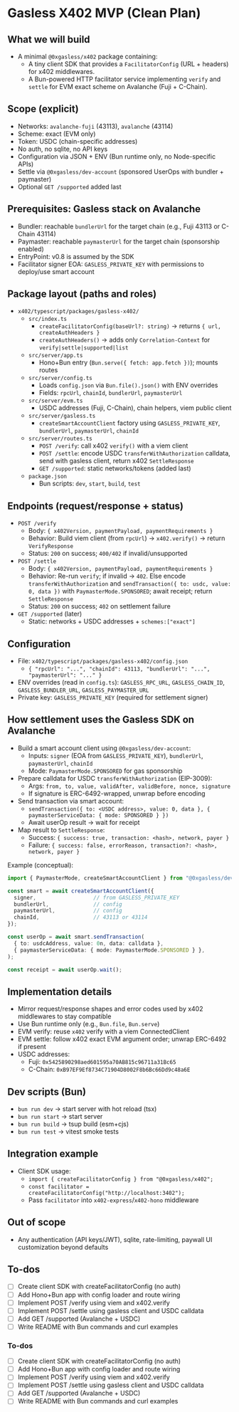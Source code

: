 <!-- 34bcd88f-d3ce-4e13-a938-92d9a50f6584 1a776158-07d8-4e7e-925d-5b8027b5ecfd -->
# Gasless X402 MVP (Clean Plan)

## What we will build

- A minimal `@0xgasless/x402` package containing:
  - A tiny client SDK that provides a `FacilitatorConfig` (URL + headers) for x402 middlewares.
  - A Bun-powered HTTP facilitator service implementing `verify` and `settle` for EVM exact scheme on Avalanche (Fuji + C-Chain).

## Scope (explicit)

- Networks: `avalanche-fuji` (43113), `avalanche` (43114)
- Scheme: exact (EVM only)
- Token: USDC (chain-specific addresses)
- No auth, no sqlite, no API keys
- Configuration via JSON + ENV (Bun runtime only, no Node-specific APIs)
- Settle via `@0xgasless/dev-account` (sponsored UserOps with bundler + paymaster)
- Optional `GET /supported` added last

## Prerequisites: Gasless stack on Avalanche

- Bundler: reachable `bundlerUrl` for the target chain (e.g., Fuji 43113 or C-Chain 43114)
- Paymaster: reachable `paymasterUrl` for the target chain (sponsorship enabled)
- EntryPoint: v0.8 is assumed by the SDK
- Facilitator signer EOA: `GASLESS_PRIVATE_KEY` with permissions to deploy/use smart account

## Package layout (paths and roles)

- `x402/typescript/packages/gasless-x402/`
  - `src/index.ts`
    - `createFacilitatorConfig(baseUrl?: string)` → returns `{ url, createAuthHeaders }`
    - `createAuthHeaders()` → adds only `Correlation-Context` for `verify|settle|supported|list`
  - `src/server/app.ts`
    - Hono+Bun entry (`Bun.serve({ fetch: app.fetch })`); mounts routes
  - `src/server/config.ts`
    - Loads `config.json` via `Bun.file().json()` with ENV overrides
    - Fields: `rpcUrl`, `chainId`, `bundlerUrl`, `paymasterUrl`
  - `src/server/evm.ts`
    - USDC addresses (Fuji, C-Chain), chain helpers, viem public client
  - `src/server/gasless.ts`
    - `createSmartAccountClient` factory using `GASLESS_PRIVATE_KEY`, `bundlerUrl`, `paymasterUrl`, `chainId`
  - `src/server/routes.ts`
    - `POST /verify`: call x402 `verify()` with a viem client
    - `POST /settle`: encode USDC `transferWithAuthorization` calldata, send with gasless client, return x402 `SettleResponse`
    - `GET /supported`: static networks/tokens (added last)
  - `package.json`
    - Bun scripts: `dev`, `start`, `build`, `test`

## Endpoints (request/response + status)

- `POST /verify`
  - Body: `{ x402Version, paymentPayload, paymentRequirements }`
  - Behavior: Build viem client (from `rpcUrl`) → `x402.verify()` → return `VerifyResponse`
  - Status: `200` on success; `400/402` if invalid/unsupported
- `POST /settle`
  - Body: `{ x402Version, paymentPayload, paymentRequirements }`
  - Behavior: Re-run `verify`; if invalid → `402`. Else encode `transferWithAuthorization` and `sendTransaction({ to: usdc, value: 0, data })` with `PaymasterMode.SPONSORED`; await receipt; return `SettleResponse`
  - Status: `200` on success; `402` on settlement failure
- `GET /supported` (later)
  - Static: networks + USDC addresses + `schemes:["exact"]`

## Configuration

- File: `x402/typescript/packages/gasless-x402/config.json`
  - `{ "rpcUrl": "...", "chainId": 43113, "bundlerUrl": "...", "paymasterUrl": "..." }`
- ENV overrides (read in `config.ts`): `GASLESS_RPC_URL`, `GASLESS_CHAIN_ID`, `GASLESS_BUNDLER_URL`, `GASLESS_PAYMASTER_URL`
- Private key: `GASLESS_PRIVATE_KEY` (required for settlement signer)

## How settlement uses the Gasless SDK on Avalanche

- Build a smart account client using `@0xgasless/dev-account`:
  - Inputs: `signer` (EOA from `GASLESS_PRIVATE_KEY`), `bundlerUrl`, `paymasterUrl`, `chainId`
  - Mode: `PaymasterMode.SPONSORED` for gas sponsorship
- Prepare calldata for USDC `transferWithAuthorization` (EIP-3009):
  - Args: `from, to, value, validAfter, validBefore, nonce, signature`
  - If signature is ERC-6492-wrapped, unwrap before encoding
- Send transaction via smart account:
  - `sendTransaction({ to: <USDC address>, value: 0, data }, { paymasterServiceData: { mode: SPONSORED } })`
  - Await userOp result → wait for receipt
- Map result to `SettleResponse`:
  - Success: `{ success: true, transaction: <hash>, network, payer }`
  - Failure: `{ success: false, errorReason, transaction?: <hash>, network, payer }`

Example (conceptual):

```ts
import { PaymasterMode, createSmartAccountClient } from "@0xgasless/dev-account";

const smart = await createSmartAccountClient({
  signer,                  // from GASLESS_PRIVATE_KEY
  bundlerUrl,              // config
  paymasterUrl,            // config
  chainId,                 // 43113 or 43114
});

const userOp = await smart.sendTransaction(
  { to: usdcAddress, value: 0n, data: calldata },
  { paymasterServiceData: { mode: PaymasterMode.SPONSORED } },
);

const receipt = await userOp.wait();
```

## Implementation details

- Mirror request/response shapes and error codes used by x402 middlewares to stay compatible
- Use Bun runtime only (e.g., `Bun.file`, `Bun.serve`)
- EVM verify: reuse `x402` verify with a viem ConnectedClient
- EVM settle: follow x402 exact EVM argument order; unwrap ERC-6492 if present
- USDC addresses:
  - Fuji: `0x5425890298aed601595a70AB815c96711a31Bc65`
  - C-Chain: `0xB97EF9Ef8734C71904D8002F8b6Bc66Dd9c48a6E`

## Dev scripts (Bun)

- `bun run dev` → start server with hot reload (tsx)
- `bun run start` → start server
- `bun run build` → tsup build (esm+cjs)
- `bun run test` → vitest smoke tests

## Integration example

- Client SDK usage:
  - `import { createFacilitatorConfig } from "@0xgasless/x402";`
  - `const facilitator = createFacilitatorConfig("http://localhost:3402");`
  - Pass `facilitator` into `x402-express`/`x402-hono` middleware

## Out of scope

- Any authentication (API keys/JWT), sqlite, rate-limiting, paywall UI customization beyond defaults

## To-dos

- [ ] Create client SDK with createFacilitatorConfig (no auth)
- [ ] Add Hono+Bun app with config loader and route wiring
- [ ] Implement POST /verify using viem and x402.verify
- [ ] Implement POST /settle using gasless client and USDC calldata
- [ ] Add GET /supported (Avalanche + USDC)
- [ ] Write README with Bun commands and curl examples

### To-dos

- [ ] Create client SDK with createFacilitatorConfig (no auth)
- [ ] Add Hono+Bun app with config loader and route wiring
- [ ] Implement POST /verify using viem and x402.verify
- [ ] Implement POST /settle using gasless client and USDC calldata
- [ ] Add GET /supported (Avalanche + USDC)
- [ ] Write README with Bun commands and curl examples